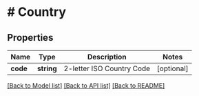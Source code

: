 # # Country

## Properties

Name | Type | Description | Notes
------------ | ------------- | ------------- | -------------
**code** | **string** | 2-letter ISO Country Code | [optional] 

[[Back to Model list]](../../README.md#documentation-for-models) [[Back to API list]](../../README.md#documentation-for-api-endpoints) [[Back to README]](../../README.md)


